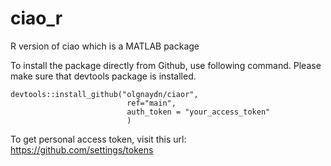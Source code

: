 # ciao_r
R version of ciao which is a MATLAB package

To install the package directly from Github, use following command. Please make sure that devtools package is installed.

```
devtools::install_github("olgnaydn/ciaor",
                          ref="main",
                          auth_token = "your_access_token"
                          )
```

To get personal access token, visit this url: https://github.com/settings/tokens



